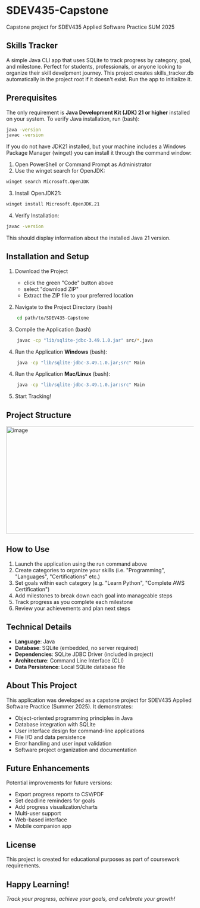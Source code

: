 # SDEV435-Capstone
Capstone project for SDEV435 Applied Software Practice SUM 2025

## Skills Tracker
A simple Java CLI app that uses SQLite to track progress by category, goal, and milestone. 
Perfect for students, professionals, or anyone looking to organize their skill develpment journey. 
This project creates skills_tracker.db automatically in the project root if it doesn't exist. Run the app to initialize it.

## Prerequisites
The only requirement is **Java Development Kit (JDK) 21 or higher** installed on your system.
To verify Java installation, run (bash):
  ```bash
  java -version
  javac -version
```
If you do not have JDK21 installed, but your machine includes a Windows Package Manager (winget) you can install it through the command window:
1. Open PowerShell or Command Prompt as Administrator
2. Use the winget search for OpenJDK:
```bash
winget search Microsoft.OpenJDK
```
3. Install OpenJDK21:
```bash
winget install Microsoft.OpenJDK.21
```
4. Verify Installation:
```bash
javac -version
```
This should display information about the installed Java 21 version.


## Installation and Setup
1. Download the Project
    - click the green "Code" button above
    - select "download ZIP"
    - Extract the ZIP file to your preferred location

2. Navigate to the Project Directory (bash)
  ```bash
      cd path/to/SDEV435-Capstone
```

3. Compile the Application (bash)
  ```bash
      javac -cp "lib/sqlite-jdbc-3.49.1.0.jar" src/*.java
```
4. Run the Application **Windows** (bash):
```bash
    java -cp "lib/sqlite-jdbc-3.49.1.0.jar;src" Main
```
4. Run the Application **Mac/Linux** (bash):
```bash
    java -cp "lib/sqlite-jdbc-3.49.1.0.jar:src" Main
```
5. Start Tracking!

## Project Structure
<img width="969" height="288" alt="image" src="https://github.com/user-attachments/assets/c98cd327-233c-43a0-84a4-4e538e968e44" />

## How to Use
1. Launch the application using the run command above
2. Create categories to organize your skills (i.e. "Programming", "Languages", "Certifications" etc.)
3. Set goals within each category (e.g. "Learn Python", "Complete AWS Certification")
4. Add milestones to break down each goal into manageable steps
5. Track progress as you complete each milestone
6. Review your achievements and plan next steps

## Technical Details
 - **Language**: Java
 - **Database**: SQLite (embedded, no server required)
 - **Dependencies**: SQLite JDBC Driver (included in project)
 - **Architecture**: Command Line Interface (CLI)
 - **Data Persistence**: Local SQLite database file

## About This Project
This application was developed as a capstone project for SDEV435 Applied Software Practice (Summer 2025). It demonstrates:
 - Object-oriented programming principles in Java
 - Database integration with SQLite
 - User interface design for command-line applications
 - File I/O and data persistence
 - Error handling and user input validation
 - Software project organization and documentation

## Future Enhancements
Potential improvements for future versions:
 - Export progress reports to CSV/PDF
 - Set deadline reminders for goals
 - Add progress visualization/charts
 - Multi-user support
 - Web-based interface
 - Mobile companion app

## License
This project is created for educational purposes as part of coursework requirements.

## **Happy Learning!**
_Track your progress, achieve your goals, and celebrate your growth!_
